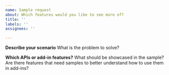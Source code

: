 ```yaml
---
name: Sample request
about: Which features would you like to see more of?
title: ''
labels: ''
assignees: ''

---
```


**Describe your scenario**
What is the problem to solve?

**Which APIs or add-in features?**
What should be showcased in the sample? Are there features that need samples to better understand how to use them in add-ins?
